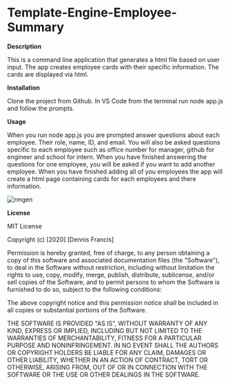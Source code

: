 # Template-Engine-Employee-Summary

**Description**

This is a command line application that generates a html file based on user input. The app creates employee cards with their specific information. The cards are displayed via html.

**Installation**

Clone the project from Github. In VS Code from the terminal run node app.js and follow the prompts.

**Usage**

When you run node app.js you are prompted answer questions about each employee. Their role, name, ID, and email. You will also be asked questions specific to each employee such as office number for manager, github for engineer and school for intern. When you have finished answering the questions for one employee, you will be asked if you want to add another employee. When you have finished adding all of you employees the app will create a html page containing cards for each employees and there information.

![rmgen](./assets/rmgen.png)

**License**

MIT License

Copyright (c) [2020] [Dennis Francis]

Permission is hereby granted, free of charge, to any person obtaining a copy
of this software and associated documentation files (the "Software"), to deal
in the Software without restriction, including without limitation the rights
to use, copy, modify, merge, publish, distribute, sublicense, and/or sell
copies of the Software, and to permit persons to whom the Software is
furnished to do so, subject to the following conditions:

The above copyright notice and this permission notice shall be included in all
copies or substantial portions of the Software.

THE SOFTWARE IS PROVIDED "AS IS", WITHOUT WARRANTY OF ANY KIND, EXPRESS OR
IMPLIED, INCLUDING BUT NOT LIMITED TO THE WARRANTIES OF MERCHANTABILITY,
FITNESS FOR A PARTICULAR PURPOSE AND NONINFRINGEMENT. IN NO EVENT SHALL THE
AUTHORS OR COPYRIGHT HOLDERS BE LIABLE FOR ANY CLAIM, DAMAGES OR OTHER
LIABILITY, WHETHER IN AN ACTION OF CONTRACT, TORT OR OTHERWISE, ARISING FROM,
OUT OF OR IN CONNECTION WITH THE SOFTWARE OR THE USE OR OTHER DEALINGS IN THE
SOFTWARE.
